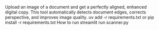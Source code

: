 Upload an image of a document and get a perfectly aligned, enhanced digital copy. This tool automatically detects document edges, corrects perspective, and improves image quality.
uv add -r requirements.txt
or
pip install -r requirements.txt
How to run 
streamlit run scanner.py
